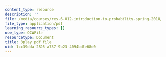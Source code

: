 ```yaml
---
content_type: resource
description: ''
file: /media/courses/res-6-012-introduction-to-probability-spring-2018/1cc39dda2895a7379b234094bd7e68d0_d2M4LNSeIn4.pdf
file_type: application/pdf
learning_resource_types: []
ocw_type: OCWFile
resourcetype: Document
title: 3play pdf file
uid: 1cc39dda-2895-a737-9b23-4094bd7e68d0
---
```

